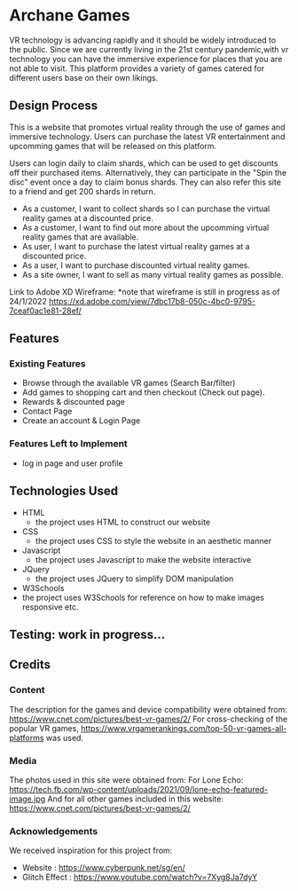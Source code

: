#  Archane Games
VR technology is advancing rapidly and it should be widely introduced to the public. Since we are currently living in the 21st century pandemic,with vr technology you can have the immersive experience for places that you are not able to visit. This platform provides a variety of games catered for different users base on their own likings. 

## Design Process
This is a website that promotes virtual reality through the use of games and immersive technology. Users can purchase the latest VR entertainment and upcomming games that will be released on this platform.

Users can login daily to claim shards, which can be used to get discounts off their purchased items. 
Alternatively, they can participate in the "Spin the disc" event once a day to claim bonus shards. They can also refer this site to a friend and get 200 shards in return.

* As a customer, I want to collect shards so I can purchase the virtual reality games at a discounted price.
* As a customer, I want to find out more about the upcomming virtual reality games that are available.
* As user, I want to purchase the latest virtual reality games at a discounted price.
* As a user, I want to purchase discounted virtual reality games.
* As a site owner, I want to sell as many virtual reality games as possible.  

Link to Adobe XD Wireframe:
*note that wireframe is still in progress as of 24/1/2022
https://xd.adobe.com/view/7dbc17b8-050c-4bc0-9795-7ceaf0ac1e81-28ef/



## Features
### Existing Features
- Browse through the available VR games (Search Bar/filter)
- Add games to shopping cart and then checkout (Check out page). 
- Rewards & discounted page 
- Contact Page 
- Create an account & Login Page
### Features Left to Implement
- log in page and user profile

## Technologies Used
* HTML
  * the project uses HTML to construct our website
* CSS
  * the project uses CSS to style the website in an aesthetic manner
* Javascript
  * the project uses Javascript to make the website interactive
* JQuery
  * the project uses JQuery to simplify DOM manipulation
 * W3Schools
  * the project uses W3Schools for reference on how to make images responsive etc.
 
## Testing: work in progress...

## Credits
### Content
The description for the games and device compatibility were obtained from: https://www.cnet.com/pictures/best-vr-games/2/
For cross-checking of the popular VR games, https://www.vrgamerankings.com/top-50-vr-games-all-platforms was used.
### Media
The photos used in this site were obtained from:
For Lone Echo: https://tech.fb.com/wp-content/uploads/2021/09/lone-echo-featured-image.jpg
And for all other games included in this website: https://www.cnet.com/pictures/best-vr-games/2/  

### Acknowledgements
We received inspiration for this project from:
- Website : https://www.cyberpunk.net/sg/en/
- Glitch Effect : https://www.youtube.com/watch?v=7Xyg8Ja7dyY
